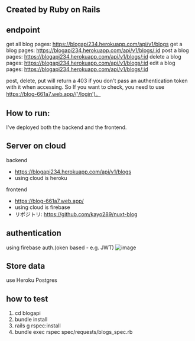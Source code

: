 
## Created by Ruby on Rails

## endpoint

get all blog pages: https://blogapi234.herokuapp.com/api/v1/blogs
get a blog pages: https://blogapi234.herokuapp.com/api/v1/blogs/:id
post a blog pages: https://blogapi234.herokuapp.com/api/v1/blogs/:id
delete a blog pages: https://blogapi234.herokuapp.com/api/v1/blogs/:id
edit a blog pages: https://blogapi234.herokuapp.com/api/v1/blogs/:id


post, delete, put will return a 403 if you don't pass an authentication token with it when accessing.
So If you want to check, you need to use https://blog-661a7.web.app/('/login')。

## How to run:

I've deployed both the backend and the frontend.

## Server on cloud

backend
* https://blogapi234.herokuapp.com/api/v1/blogs
* using cloud is heroku

frontend
* https://blog-661a7.web.app/
* using cloud is firebase
* リポジトリ: https://github.com/kayo289/nuxt-blog

##  authentication
using firebase auth.(oken based - e.g. JWT)
![image](https://github.com/mercari-build/HomeWork/tree/master/Week6/KayoKikuchi/architecture.jpg)

## Store data
use Heroku Postgres

## how to test
1. cd blogapi
2. bundle install
3. rails g rspec:install
4. bundle exec rspec spec/requests/blogs_spec.rb